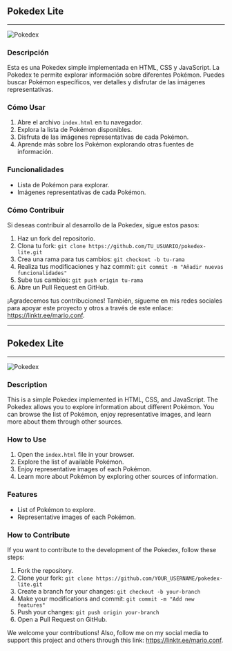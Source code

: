 ## Pokedex Lite

---

![Pokedex]([[/pokemon_images/Pokedex.png](https://www.google.com/url?sa=i&url=https%3A%2F%2Fhistorias-fakemon.fandom.com%2Fes%2Fwiki%2FPok%25C3%25A9dex&psig=AOvVaw1FbaLj5n9IbCUr4d8bpjPx&ust=1705147091200000&source=images&cd=vfe&opi=89978449&ved=0CBIQjRxqFwoTCOjM04rm14MDFQAAAAAdAAAAABAD)](https://static.wikia.nocookie.net/historias-fakemon/images/b/b7/Pok%C3%A9dex_GenI_Kanto.png/revision/latest?cb=20160201033311&path-prefix=es))

### Descripción

Esta es una Pokedex simple implementada en HTML, CSS y JavaScript. La Pokedex te permite explorar información sobre diferentes Pokémon. Puedes buscar Pokémon específicos, ver detalles y disfrutar de las imágenes representativas.

### Cómo Usar

1. Abre el archivo `index.html` en tu navegador.
2. Explora la lista de Pokémon disponibles.
3. Disfruta de las imágenes representativas de cada Pokémon.
4. Aprende más sobre los Pokémon explorando otras fuentes de información.

### Funcionalidades

- Lista de Pokémon para explorar.
- Imágenes representativas de cada Pokémon.

### Cómo Contribuir

Si deseas contribuir al desarrollo de la Pokedex, sigue estos pasos:

1. Haz un fork del repositorio.
2. Clona tu fork: `git clone https://github.com/TU_USUARIO/pokedex-lite.git`
3. Crea una rama para tus cambios: `git checkout -b tu-rama`
4. Realiza tus modificaciones y haz commit: `git commit -m "Añadir nuevas funcionalidades"`
5. Sube tus cambios: `git push origin tu-rama`
6. Abre un Pull Request en GitHub.

¡Agradecemos tus contribuciones! También, sígueme en mis redes sociales para apoyar este proyecto y otros a través de este enlace: https://linktr.ee/mario.conf.

---

## Pokedex Lite

---

![Pokedex]([/pokemon_images/Pokedex.png](https://www.google.com/url?sa=i&url=https%3A%2F%2Fhistorias-fakemon.fandom.com%2Fes%2Fwiki%2FPok%25C3%25A9dex&psig=AOvVaw1FbaLj5n9IbCUr4d8bpjPx&ust=1705147091200000&source=images&cd=vfe&opi=89978449&ved=0CBIQjRxqFwoTCOjM04rm14MDFQAAAAAdAAAAABAD)](https://static.wikia.nocookie.net/historias-fakemon/images/b/b7/Pok%C3%A9dex_GenI_Kanto.png/revision/latest?cb=20160201033311&path-prefix=es))

### Description

This is a simple Pokedex implemented in HTML, CSS, and JavaScript. The Pokedex allows you to explore information about different Pokémon. You can browse the list of Pokémon, enjoy representative images, and learn more about them through other sources.

### How to Use

1. Open the `index.html` file in your browser.
2. Explore the list of available Pokémon.
3. Enjoy representative images of each Pokémon.
4. Learn more about Pokémon by exploring other sources of information.

### Features

- List of Pokémon to explore.
- Representative images of each Pokémon.

### How to Contribute

If you want to contribute to the development of the Pokedex, follow these steps:

1. Fork the repository.
2. Clone your fork: `git clone https://github.com/YOUR_USERNAME/pokedex-lite.git`
3. Create a branch for your changes: `git checkout -b your-branch`
4. Make your modifications and commit: `git commit -m "Add new features"`
5. Push your changes: `git push origin your-branch`
6. Open a Pull Request on GitHub.

We welcome your contributions! Also, follow me on my social media to support this project and others through this link: https://linktr.ee/mario.conf.
